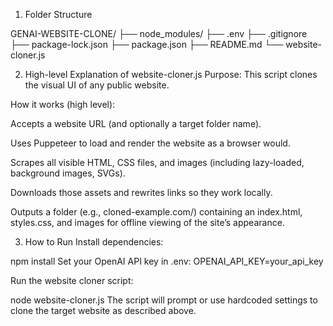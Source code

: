1. Folder Structure

GENAI-WEBSITE-CLONE/
├── node_modules/
├── .env
├── .gitignore
├── package-lock.json
├── package.json
├── README.md
└── website-cloner.js

2. High-level Explanation of website-cloner.js
Purpose:
This script clones the visual UI of any public website.

How it works (high level):

Accepts a website URL (and optionally a target folder name).

Uses Puppeteer to load and render the website as a browser would.

Scrapes all visible HTML, CSS files, and images (including lazy-loaded, background images, SVGs).

Downloads those assets and rewrites links so they work locally.

Outputs a folder (e.g., cloned-example.com/) containing an index.html, styles.css, and images for offline viewing of the site’s appearance.

3. How to Run
Install dependencies:

npm install
Set your OpenAI API key in .env:
OPENAI_API_KEY=your_api_key

Run the website cloner script:

node website-cloner.js
The script will prompt or use hardcoded settings to clone the target website as described above.
